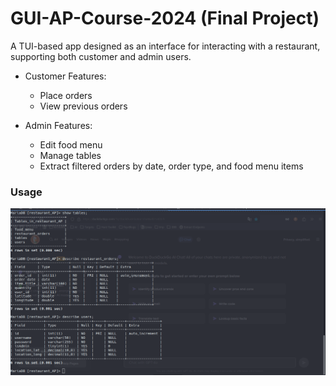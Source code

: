 # GUI-AP-Course-2024 (Final Project)
A TUI-based app designed as an interface for interacting with a restaurant, supporting both customer and admin users.
    
- Customer Features:
    - Place orders
    - View previous orders

- Admin Features:
    - Edit food menu
    - Manage tables
    - Extract filtered orders by date, order type, and food menu items

### Usage

![SAMPLE](./usage.gif)

